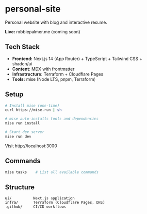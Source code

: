 # personal-site

Personal website with blog and interactive resume.

**Live:** robbiepalmer.me (coming soon)

## Tech Stack

- **Frontend:** Next.js 14 (App Router) + TypeScript + Tailwind CSS + shadcn/ui
- **Content:** MDX with frontmatter
- **Infrastructure:** Terraform + Cloudflare Pages
- **Tools:** mise (Node LTS, pnpm, Terraform)

## Setup

```bash
# Install mise (one-time)
curl https://mise.run | sh

# mise auto-installs tools and dependencies
mise run install

# Start dev server
mise run dev
```

Visit http://localhost:3000

## Commands

```bash
mise tasks    # List all available commands
```

## Structure

```
ui/          Next.js application
infra/       Terraform (Cloudflare Pages, DNS)
.github/     CI/CD workflows
```
